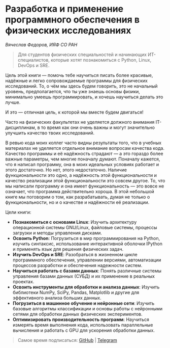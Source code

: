 # Разработка и применение программного обеспечения в физических исследованиях

*Вячеслав Федоров, ИЯФ СО РАН*

> Для студентов физических специальностей и начинающих ИТ-специалистов, которые хотят познакомиться с Python, Linux, DevOps и SRE.

Цель этой книги — помочь тебе научиться писать более красивые, надёжные и легко сопровождаемые программы для физических исследований. То, о чём мы здесь будем говорить, это не начальный уровень, предполагается, что ты уже знаешь основы физики, минимально умеешь программировать, и хочешь научиться делать это лучше.

И это — отличная цель, к которой мы вместе будем двигаться!

Часто на физических факультетах не уделяется должного внимания IT-дисциплинам, в то время как они очень важны и могут значительно улучшить качество твоих исследований.

В ревью кода моих коллег часто видны результаты того, что в учебных материалах не уделяется отдельное внимание вопросам качества кода. Качество программы и её надёжность страдают — а это гораздо более важные параметры, чем многие поначалу думают. Поначалу кажется, что я написал программу, она в моих идеальных условиях работает и этого достаточно. Но нет, этого недостаточно. 
Наличие функциональности это одно, а надёжность этой функциональности и качество реализации этой функциональности это совсем другое. То, что мы написали программу и она имеет функциональность — это вовсе не означает, что программа действительно хороша. В этой небольшой книге мы поговорим о том, как разрабатывать, думая не только о функциональности, но и о качестве и надёжности её реализации.

Цели книги:

- **Познакомиться с основами Linux**: Изучить архитектуру операционной системы GNU/Linux, файловые системы, процессы загрузки и методы управления дисками.
- **Освоить Python**: Погрузиться в мир программирования на Python, изучить синтаксис, использование интерактивной оболочки IPython и применять язык для решения физических задач.
- **Изучить DevOps и SRE**: Разобраться в жизненном цикле программного обеспечения, управлении версиями, автоматизации процессов разработки и обеспечения надежности систем.
- **Научиться работать с базами данных**: Понять различные системы управления базами данных (СУБД) и их применение в реальных проектах.
- **Освоить инструменты для обработки и анализа данных**: Изучить библиотеки NumPy, SciPy, Pandas, Matplotlib и другие для эффективного анализа больших данных.
- **Погрузиться в машинное обучение и нейронные сети**: Изучить базовые алгоритмы классификации и основы работы с нейронными сетями для обработки данных физических экспериментов.
- **Оптимизировать производительность программ**: Научиться измерять время выполнения кода, использовать параллельные вычисления и работать с GPU для ускорения обработки данных.

> Самое время подписаться:
> [GitHub](https://github.com/fuodorov) | [Telegram](https://t.me/physdev)

